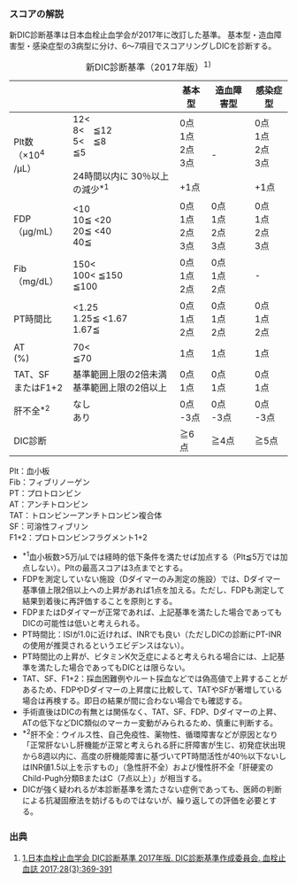 ### スコアの解説
新DIC診断基準は日本血栓止血学会が2017年に改訂した基準。
基本型・造血障害型・感染症型の3病型に分け、6〜7項目でスコアリングしDICを診断する。

<table>
  <caption>
    新DIC診断基準（2017年版）<sup>1)</sup>
  </caption>
  <thead>
    <tr>
      <th colspan="2"></th>
      <th>基本型</th>
      <th>造血障害型</th>
      <th>感染症型</th>
    </tr>
  </thead>
  <tbody>
    <tr>
      <td>Plt数<br>
      （×10<sup>4</sup>/μL）
      </td>
      <td>
        12<<br>
        8<　≦12<br>
        5<　≦8<br>
        ≦5<br><br>
        24時間以内に 30％以上の減少<sup>*1</sup>
      </td>
      <td>
        0点<br>
        1点<br>
        2点<br>
        3点<br><br>
        +1点<br>
      </td>
      <td>-</td>
      <td>0点<br>
          1点<br>
          2点<br>
          3点<br><br>
          +1点
      </td>
    </tr>
    <tr>
      <td>FDP<br>
      （μg/mL）
      </td>
      <td>
        <10<br>
        10≦ <20<br>
        20≦ <40<br>
        40≦<br>
      </td>
      <td>
        0点<br>
        1点<br>
        2点<br>
        3点<br>
      </td>
      <td>
        0点<br>
        1点<br>
        2点<br>
        3点<br>
      </td>
      <td>
        0点<br>
        1点<br>
        2点<br>
        3点<br>
      </td>
    </tr>
    <tr>
      <td>Fib<br>
      （mg/dL）
      </td>
      <td>
        150<<br>
        100< ≦150<br>
        ≦100<br>
      </td>
      <td>
        0点<br>
        1点<br>
        2点<br>
      </td>
      <td>
        0点<br>
        1点<br>
        2点<br>
      </td>
      <td>
        -
      </td>
    </tr>
    <tr>
      <td>
        PT時間比
      </td>
      <td>
        <1.25<br>
        1.25≦ <1.67<br>
        1.67≦<br>
      </td>
      <td>
        0点<br>
        1点<br>
        2点<br>
      </td>
      <td>
        0点<br>
        1点<br>
        2点<br>
      </td>
      <td>
        0点<br>
        1点<br>
        2点<br>
      </td>
    </tr>
    <tr>
      <td>
        AT<br>(%)
      </td>
      <td>
        70<<br>
        ≦70
      </td>
      <td>
        1点<br>
      </td>
      <td>
        1点<br>
      </td>
      <td>
        1点<br>
      </td>
    </tr>
    <tr>
      <td>
        TAT、SF<br>またはF1+2
      </td>
      <td>
        基準範囲上限の2倍未満<br>
        基準範囲上限の2倍以上
      </td>
      <td>
        0点<br>
        1点
      </td>
      <td>
        0点<br>
        1点
      </td>
      <td>
        0点<br>
        1点
      </td>
    </tr>
    <tr>
      <td>
        肝不全<sup>*2</sup>
      </td>
      <td>
        なし<br>
        あり
      </td>
      <td>
        0点<br>
        -3点
      </td>
      <td>
        0点<br>
        -3点
      </td>
      <td>
        0点<br>
        -3点
      </td>
    </tr>
    <tr>
      <td colspan="2">
        DIC診断
      </td>
      <td>
        ≧6点
      </td>
      <td>
        ≧4点
      </td>
      <td>
        ≧5点
      </td>
    </tr>
  </tbody>
</table>

<p>
Plt：血小板<br>
Fib：フィブリノーゲン<br>
PT：プロトロンビン<br>
AT：アンチトロンビン<br>
TAT：トロンビンーアンチトロンビン複合体<br>
SF：可溶性フィブリン<br>
F1+2：プロトロンビンフラグメント1+2<br>
</p>

* <sup>*1</sup>血小板数>5万/μLでは経時的低下条件を満たせば加点する（Plt≦5万では加点しない）。Pltの最高スコアは3点までとする。
* FDPを測定していない施設（Dダイマーのみ測定の施設）では、Dダイマー基準値上限2倍以上への上昇があれば1点を加える。ただし、FDPも測定して結果到着後に再評価することを原則とする。
* FDPまたはDダイマーが正常であれば、上記基準を満たした場合であってもDICの可能性は低いと考えられる。
* PT時間比：ISIが1.0に近ければ、INRでも良い（ただしDICの診断にPT-INRの使用が推奨されるというエビデンスはない）。
* PT時間比の上昇が、ビタミンK欠乏症によると考えられる場合には、上記基準を満たした場合であってもDICとは限らない。
* TAT、SF、F1+2：採血困難例やルート採血などでは偽高値で上昇することがあるため、FDPやDダイマーの上昇度に比較して、TATやSFが著増している場合は再検する。即日の結果が間に合わない場合でも確認する。
* 手術直後はDICの有無とは関係なく、TAT、SF、FDP、Dダイマーの上昇、ATの低下などDIC類似のマーカー変動がみられるため、慎重に判断する。
* <sup>*2</sup>肝不全：ウイルス性、自己免疫性、薬物性、循環障害などが原因となり「正常肝ないし肝機能が正常と考えられる肝に肝障害が生じ、初発症状出現から8週以内に、高度の肝機能障害に基づいてPT時間活性が40％以下ないしはINR値1.5以上を示すもの」（急性肝不全）および慢性肝不全「肝硬変のChild-Pugh分類BまたはC（7点以上）」が相当する。
* DICが強く疑われるが本診断基準を満たさない症例であっても、医師の判断による抗凝固療法を妨げるものではないが、繰り返しての評価を必要とする。

### 出典
1. [1.日本血栓止血学会 DIC診断基準 2017年版. DIC診断基準作成委員会. 血栓止血誌 2017;28(3):369-391](https://www.jstage.jst.go.jp/article/jjsth/28/3/28_2017_JJTH_28_3_369-392/_pdf)